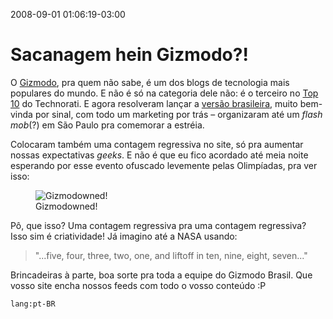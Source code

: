 2008-09-01 01:06:19-03:00
# Sacanagem hein Gizmodo?!

O [Gizmodo](http://gizmodo.com/), pra quem não sabe, é um dos blogs de tecnologia mais populares do mundo. E não é só na categoria dele não: é o terceiro no [Top 10](http://technorati.com/pop/blogs/) do Technorati. E agora resolveram lançar a [versão brasileira](http://www.gizmodo.com.br/), muito bem-vinda por sinal, com todo um marketing por trás – organizaram até um _flash mob_(?) em São Paulo pra comemorar a estréia.

Colocaram também uma contagem regressiva no site, só pra aumentar nossas expectativas _geeks_. E não é que eu fico acordado até meia noite esperando por esse evento ofuscado levemente pelas Olimpíadas, pra ver isso:

<figure>
  <img src="/img/gizmodowned.png" alt="Gizmodowned!" />
  <figcaption>Gizmodowned!</figcaption>
</figure>

Pô, que isso? Uma contagem regressiva pra uma contagem regressiva? Isso sim é criatividade! Já imagino até a NASA usando:

> "...five, four, three, two, one, and liftoff in ten, nine, eight, seven..."

Brincadeiras à parte, boa sorte pra toda a equipe do Gizmodo Brasil. Que vosso site encha nossos feeds com todo o vosso conteúdo :P

`lang:pt-BR`
